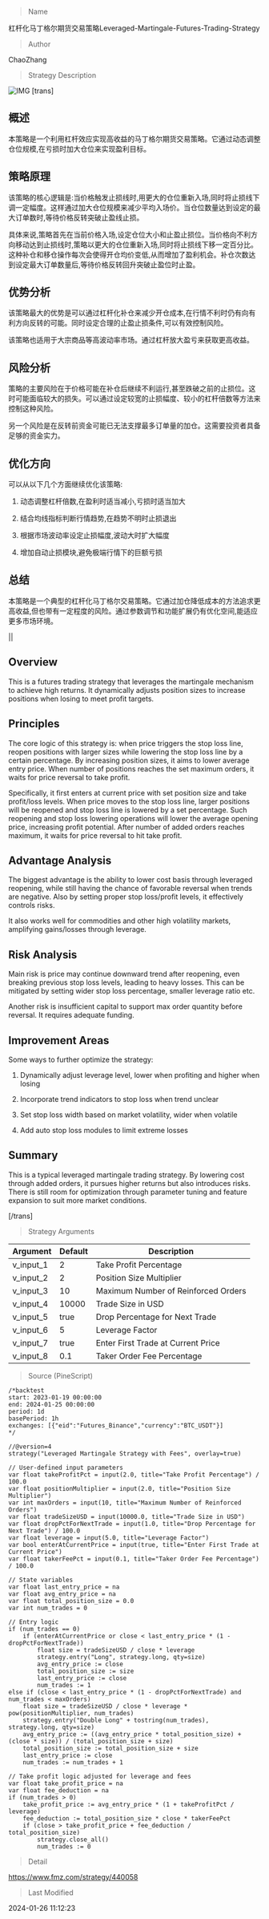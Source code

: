 
> Name

杠杆化马丁格尔期货交易策略Leveraged-Martingale-Futures-Trading-Strategy

> Author

ChaoZhang

> Strategy Description

![IMG](https://www.fmz.com/upload/asset/1443adfe5c61956f7e2.png)
[trans]

## 概述

本策略是一个利用杠杆效应实现高收益的马丁格尔期货交易策略。它通过动态调整仓位规模,在亏损时加大仓位来实现盈利目标。

## 策略原理

该策略的核心逻辑是:当价格触发止损线时,用更大的仓位重新入场,同时将止损线下调一定幅度。这样通过加大仓位规模来减少平均入场价。当仓位数量达到设定的最大订单数时,等待价格反转突破止盈线止损。

具体来说,策略首先在当前价格入场,设定仓位大小和止盈止损位。当价格向不利方向移动达到止损线时,策略以更大的仓位重新入场,同时将止损线下移一定百分比。这种补仓和移仓操作每次会使得开仓均价变低,从而增加了盈利机会。补仓次数达到设定最大订单数量后,等待价格反转回升突破止盈位时止盈。

## 优势分析

该策略最大的优势是可以通过杠杆化补仓来减少开仓成本,在行情不利时仍有向有利方向反转的可能。同时设定合理的止盈止损条件,可以有效控制风险。

该策略也适用于大宗商品等高波动率市场。通过杠杆放大盈亏来获取更高收益。

## 风险分析

策略的主要风险在于价格可能在补仓后继续不利运行,甚至跌破之前的止损位。这时可能面临较大的损失。可以通过设定较宽的止损幅度、较小的杠杆倍数等方法来控制这种风险。

另一个风险是在反转前资金可能已无法支撑最多订单量的加仓。这需要投资者具备足够的资金实力。

## 优化方向 

可以从以下几个方面继续优化该策略:

1. 动态调整杠杆倍数,在盈利时适当减小,亏损时适当加大

2. 结合均线指标判断行情趋势,在趋势不明时止损退出

3. 根据市场波动率设定止损幅度,波动大时扩大幅度

4. 增加自动止损模块,避免极端行情下的巨额亏损

## 总结

本策略是一个典型的杠杆化马丁格尔交易策略。它通过加仓降低成本的方法追求更高收益,但也带有一定程度的风险。通过参数调节和功能扩展仍有优化空间,能适应更多市场环境。

||

## Overview  

This is a futures trading strategy that leverages the martingale mechanism to achieve high returns. It dynamically adjusts position sizes to increase positions when losing to meet profit targets.  

## Principles  

The core logic of this strategy is: when price triggers the stop loss line, reopen positions with larger sizes while lowering the stop loss line by a certain percentage. By increasing position sizes, it aims to lower average entry price. When number of positions reaches the set maximum orders, it waits for price reversal to take profit.   

Specifically, it first enters at current price with set position size and take profit/loss levels. When price moves to the stop loss line, larger positions will be reopened and stop loss line is lowered by a set percentage. Such reopening and stop loss lowering operations will lower the average opening price, increasing profit potential. After number of added orders reaches maximum, it waits for price reversal to hit take profit.  

## Advantage Analysis

The biggest advantage is the ability to lower cost basis through leveraged reopening, while still having the chance of favorable reversal when trends are negative. Also by setting proper stop loss/profit levels, it effectively controls risks.  

It also works well for commodities and other high volatility markets, amplifying gains/losses through leverage.

## Risk Analysis  

Main risk is price may continue downward trend after reopening, even breaking previous stop loss levels, leading to heavy losses. This can be mitigated by setting wider stop loss percentage, smaller leverage ratio etc.  

Another risk is insufficient capital to support max order quantity before reversal. It requires adequate funding.

## Improvement Areas

Some ways to further optimize the strategy:

1. Dynamically adjust leverage level, lower when profiting and higher when losing  

2. Incorporate trend indicators to stop loss when trend unclear  

3. Set stop loss width based on market volatility, wider when volatile  

4. Add auto stop loss modules to limit extreme losses

## Summary   

This is a typical leveraged martingale trading strategy. By lowering cost through added orders, it pursues higher returns but also introduces risks. There is still room for optimization through parameter tuning and feature expansion to suit more market conditions.

[/trans]

> Strategy Arguments



|Argument|Default|Description|
|----|----|----|
|v_input_1|2|Take Profit Percentage|
|v_input_2|2|Position Size Multiplier|
|v_input_3|10|Maximum Number of Reinforced Orders|
|v_input_4|10000|Trade Size in USD|
|v_input_5|true|Drop Percentage for Next Trade|
|v_input_6|5|Leverage Factor|
|v_input_7|true|Enter First Trade at Current Price|
|v_input_8|0.1|Taker Order Fee Percentage|


> Source (PineScript)

``` pinescript
/*backtest
start: 2023-01-19 00:00:00
end: 2024-01-25 00:00:00
period: 1d
basePeriod: 1h
exchanges: [{"eid":"Futures_Binance","currency":"BTC_USDT"}]
*/

//@version=4
strategy("Leveraged Martingale Strategy with Fees", overlay=true)

// User-defined input parameters
var float takeProfitPct = input(2.0, title="Take Profit Percentage") / 100.0
var float positionMultiplier = input(2.0, title="Position Size Multiplier")
var int maxOrders = input(10, title="Maximum Number of Reinforced Orders")
var float tradeSizeUSD = input(10000.0, title="Trade Size in USD")
var float dropPctForNextTrade = input(1.0, title="Drop Percentage for Next Trade") / 100.0
var float leverage = input(5.0, title="Leverage Factor")
var bool enterAtCurrentPrice = input(true, title="Enter First Trade at Current Price")
var float takerFeePct = input(0.1, title="Taker Order Fee Percentage") / 100.0

// State variables
var float last_entry_price = na
var float avg_entry_price = na
var float total_position_size = 0.0
var int num_trades = 0

// Entry logic
if (num_trades == 0)
    if (enterAtCurrentPrice or close < last_entry_price * (1 - dropPctForNextTrade))
        float size = tradeSizeUSD / close * leverage
        strategy.entry("Long", strategy.long, qty=size)
        avg_entry_price := close
        total_position_size := size
        last_entry_price := close
        num_trades := 1
else if (close < last_entry_price * (1 - dropPctForNextTrade) and num_trades < maxOrders)
    float size = tradeSizeUSD / close * leverage * pow(positionMultiplier, num_trades)
    strategy.entry("Double Long" + tostring(num_trades), strategy.long, qty=size)
    avg_entry_price := ((avg_entry_price * total_position_size) + (close * size)) / (total_position_size + size)
    total_position_size := total_position_size + size
    last_entry_price := close
    num_trades := num_trades + 1

// Take profit logic adjusted for leverage and fees
var float take_profit_price = na
var float fee_deduction = na
if (num_trades > 0)
    take_profit_price := avg_entry_price * (1 + takeProfitPct / leverage)
    fee_deduction := total_position_size * close * takerFeePct
    if (close > take_profit_price + fee_deduction / total_position_size)
        strategy.close_all()
        num_trades := 0

```

> Detail

https://www.fmz.com/strategy/440058

> Last Modified

2024-01-26 11:12:23
